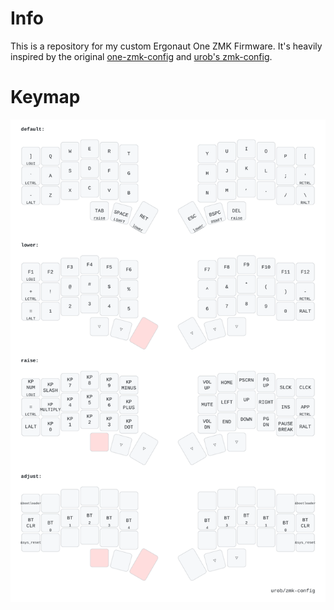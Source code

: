 # Info

This is a repository for my custom Ergonaut One ZMK Firmware. It's heavily inspired by the original [one-zmk-config](https://github.com/ergonautkb/one-zmk-config) and [urob's zmk-config](https://github.com/urob/zmk-config).

# Keymap

![Keymap Representation](./keymap-drawer/ergonaut_one.svg?raw=true "Keymap Representation")
